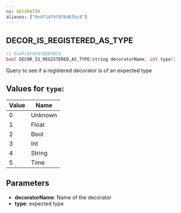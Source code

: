 ```yaml
---
ns: DECORATOR
aliases: ["0x4f14f9f870d6fbc8"]
---
```

## DECOR_IS_REGISTERED_AS_TYPE

```c
// 0x4F14F9F870D6FBC8
bool DECOR_IS_REGISTERED_AS_TYPE(string decoratorName, int type);
```

Query to see if a registered decorator is of an expected type

## Values for `type`:
| Value | Name |
| --- | --- |
| 0 | Unknown |
| 1 | Float |
| 2 | Bool |
| 3 | Int |
| 4 | String |
| 5 | Time |


## Parameters
* **decoratorName**: Name of the decorator
* **type**: expected type
